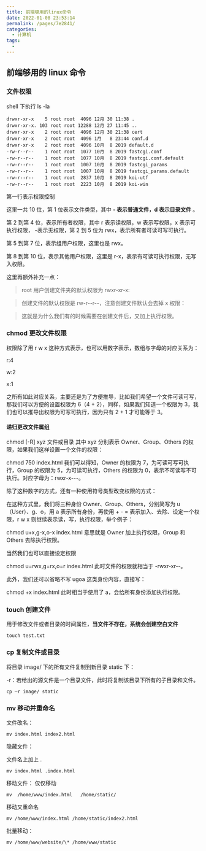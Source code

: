 ```yaml
---
title: 前端够用的linux命令
date: 2022-01-08 23:53:14
permalink: /pages/7e2841/
categories:
  - 计算机
tags:
  -
---
```


## 前端够用的 linux 命令

### 文件权限

shell 下执行 ls -la

```shell
drwxr-xr-x    5 root root  4096 12月 30 11:38 .
drwxr-xr-x. 103 root root 12288 12月 27 11:45 ..
drwxr-xr-x    2 root root  4096 12月 30 21:38 cert
drwxr-xr-x    2 root root  4096 1月   8 23:44 conf.d
drwxr-xr-x    2 root root  4096 10月  8 2019 default.d
-rw-r--r--    1 root root  1077 10月  8 2019 fastcgi.conf
-rw-r--r--    1 root root  1077 10月  8 2019 fastcgi.conf.default
-rw-r--r--    1 root root  1007 10月  8 2019 fastcgi_params
-rw-r--r--    1 root root  1007 10月  8 2019 fastcgi_params.default
-rw-r--r--    1 root root  2837 10月  8 2019 koi-utf
-rw-r--r--    1 root root  2223 10月  8 2019 koi-win
```

第一行表示权限控制

这里一共 10 位，第 1 位表示文件类型，其中 **- 表示普通文件，d 表示目录文件** 。

第 2 到第 4 位，表示所有者权限，其中 r 表示读权限，w 表示写权限，x 表示可执行权限， -表示无权限，第 2 到 5 位为 rwx，表示所有者可读可写可执行。

第 5 到第 7 位，表示组用户权限，这里也是 rwx。

第 8 到第 10 位，表示其他用户权限，这里是 r-x，表示有可读可执行权限，无写入权限。

这里再额外补充一点：

> root 用户创建文件夹的默认权限为 rwxr-xr-x:

> 创建文件的默认权限是 rw-r--r--，注意创建文件默认会去掉 x 权限：

> 这就是为什么我们有的时候需要在创建文件后，又加上执行权限。

### chmod 更改文件权限

权限除了用 r w x 这种方式表示，也可以用数字表示，数组与字母的对应关系为：

r:4

w:2

x:1

之所有如此对应关系，主要还是为了方便推导，比如我们希望一个文件可读可写，那我们可以方便的设置权限为 6（4 + 2），同样，如果我们知道一个权限为 3，我们也可以推导出权限为可写可执行，因为只有 2 + 1 才可能等于 3。​

#### 递归更改文件属组

chmod [-R] xyz 文件或目录
其中 xyz 分别表示 Owner、Group、Others 的权限，如果我们这样设置一个文件的权限：

chmod 750 index.html
我们可以得知，Owner 的权限为 7，为可读可写可执行，Group 的权限为 5，为可读可执行，Others 的权限为 0，表示不可读写不可执行。对应字母为：rwxr-x---。

除了这种数字的方式，还有一种使用符号类型改变权限的方式：

在这种方式里，我们将三种身份 Owner、Group、Others，分别简写为 u（User）、g、o，用 a 表示所有身份，再使用 + - = 表示加入、去除、设定一个权限，r w x 则继续表示读，写，执行权限，举个例子：

chmod u+x,g-x,o-x index.html
意思就是 Owner 加上执行权限，Group 和 Others 去除执行权限。

当然我们也可以直接设定权限

chmod u=rwx,g=rx,o=r index.html
此时文件的权限就相当于 -rwxr-xr--。

此外，我们还可以省略不写 ugoa 这类身份内容，直接写：

chmod +x index.html
此时相当于使用了 a，会给所有身份添加执行权限。

### touch 创建文件

用于修改文件或者目录的时间属性，**当文件不存在，系统会创建空白文件**

```shell
touch test.txt
```

### cp 复制文件或目录

将目录 image/ 下的所有文件复制到新目录 static 下：

-r：若给出的源文件是一个目录文件，此时将复制该目录下所有的子目录和文件。

```shell
cp –r image/ static
```

### mv 移动并重命名

文件改名：

```shell
mv index.html index2.html
```

隐藏文件：

文件名上加上 .

```shell
mv index.html .index.html
```

移动文件：
仅仅移动

```shell
mv  /home/www/index.html   /home/static/
```

移动又重命名

```shell
mv /home/www/index.html /home/static/index2.html
```

批量移动：

```shell
mv /home/www/website/\* /home/www/static
```
